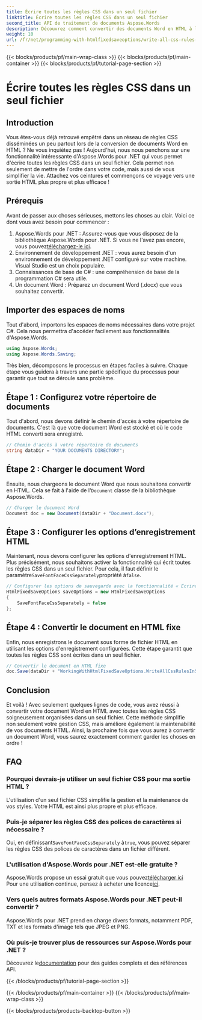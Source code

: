 ```yaml
---
title: Écrire toutes les règles CSS dans un seul fichier
linktitle: Écrire toutes les règles CSS dans un seul fichier
second_title: API de traitement de documents Aspose.Words
description: Découvrez comment convertir des documents Word en HTML à l'aide d'Aspose.Words pour .NET avec toutes les règles CSS dans un seul fichier pour un code plus propre et une maintenance plus facile.
weight: 10
url: /fr/net/programming-with-htmlfixedsaveoptions/write-all-css-rules-in-single-file/
---
```


{{< blocks/products/pf/main-wrap-class >}}
{{< blocks/products/pf/main-container >}}
{{< blocks/products/pf/tutorial-page-section >}}

# Écrire toutes les règles CSS dans un seul fichier

## Introduction

Vous êtes-vous déjà retrouvé empêtré dans un réseau de règles CSS disséminées un peu partout lors de la conversion de documents Word en HTML ? Ne vous inquiétez pas ! Aujourd'hui, nous nous penchons sur une fonctionnalité intéressante d'Aspose.Words pour .NET qui vous permet d'écrire toutes les règles CSS dans un seul fichier. Cela permet non seulement de mettre de l'ordre dans votre code, mais aussi de vous simplifier la vie. Attachez vos ceintures et commençons ce voyage vers une sortie HTML plus propre et plus efficace !

## Prérequis

Avant de passer aux choses sérieuses, mettons les choses au clair. Voici ce dont vous avez besoin pour commencer :

1.  Aspose.Words pour .NET : Assurez-vous que vous disposez de la bibliothèque Aspose.Words pour .NET. Si vous ne l'avez pas encore, vous pouvez[téléchargez-le ici](https://releases.aspose.com/words/net/).
2. Environnement de développement .NET : vous aurez besoin d'un environnement de développement .NET configuré sur votre machine. Visual Studio est un choix populaire.
3. Connaissances de base de C# : une compréhension de base de la programmation C# sera utile.
4. Un document Word : Préparez un document Word (.docx) que vous souhaitez convertir.

## Importer des espaces de noms

Tout d'abord, importons les espaces de noms nécessaires dans votre projet C#. Cela nous permettra d'accéder facilement aux fonctionnalités d'Aspose.Words.

```csharp
using Aspose.Words;
using Aspose.Words.Saving;
```

Très bien, décomposons le processus en étapes faciles à suivre. Chaque étape vous guidera à travers une partie spécifique du processus pour garantir que tout se déroule sans problème.

## Étape 1 : Configurez votre répertoire de documents

Tout d'abord, nous devons définir le chemin d'accès à votre répertoire de documents. C'est là que votre document Word est stocké et où le code HTML converti sera enregistré.

```csharp
// Chemin d'accès à votre répertoire de documents
string dataDir = "YOUR DOCUMENTS DIRECTORY";
```

## Étape 2 : Charger le document Word

 Ensuite, nous chargeons le document Word que nous souhaitons convertir en HTML. Cela se fait à l'aide de l'`Document` classe de la bibliothèque Aspose.Words.

```csharp
// Charger le document Word
Document doc = new Document(dataDir + "Document.docx");
```

## Étape 3 : Configurer les options d’enregistrement HTML

 Maintenant, nous devons configurer les options d'enregistrement HTML. Plus précisément, nous souhaitons activer la fonctionnalité qui écrit toutes les règles CSS dans un seul fichier. Pour cela, il faut définir le paramètre`SaveFontFaceCssSeparately`propriété à`false`.

```csharp
// Configurer les options de sauvegarde avec la fonctionnalité « Écrire toutes les règles CSS dans un seul fichier »
HtmlFixedSaveOptions saveOptions = new HtmlFixedSaveOptions 
{ 
    SaveFontFaceCssSeparately = false 
};
```

## Étape 4 : Convertir le document en HTML fixe

Enfin, nous enregistrons le document sous forme de fichier HTML en utilisant les options d'enregistrement configurées. Cette étape garantit que toutes les règles CSS sont écrites dans un seul fichier.

```csharp
// Convertir le document en HTML fixe
doc.Save(dataDir + "WorkingWithHtmlFixedSaveOptions.WriteAllCssRulesInSingleFile.html", saveOptions);
```

## Conclusion

Et voilà ! Avec seulement quelques lignes de code, vous avez réussi à convertir votre document Word en HTML avec toutes les règles CSS soigneusement organisées dans un seul fichier. Cette méthode simplifie non seulement votre gestion CSS, mais améliore également la maintenabilité de vos documents HTML. Ainsi, la prochaine fois que vous aurez à convertir un document Word, vous saurez exactement comment garder les choses en ordre !

## FAQ

### Pourquoi devrais-je utiliser un seul fichier CSS pour ma sortie HTML ?
L'utilisation d'un seul fichier CSS simplifie la gestion et la maintenance de vos styles. Votre HTML est ainsi plus propre et plus efficace.

### Puis-je séparer les règles CSS des polices de caractères si nécessaire ?
 Oui, en définissant`SaveFontFaceCssSeparately` à`true`, vous pouvez séparer les règles CSS des polices de caractères dans un fichier différent.

### L'utilisation d'Aspose.Words pour .NET est-elle gratuite ?
 Aspose.Words propose un essai gratuit que vous pouvez[télécharger ici](https://releases.aspose.com/) Pour une utilisation continue, pensez à acheter une licence[ici](https://purchase.aspose.com/buy).

### Vers quels autres formats Aspose.Words pour .NET peut-il convertir ?
Aspose.Words pour .NET prend en charge divers formats, notamment PDF, TXT et les formats d'image tels que JPEG et PNG.

### Où puis-je trouver plus de ressources sur Aspose.Words pour .NET ?
 Découvrez le[documentation](https://reference.aspose.com/words/net/) pour des guides complets et des références API.

{{< /blocks/products/pf/tutorial-page-section >}}

{{< /blocks/products/pf/main-container >}}
{{< /blocks/products/pf/main-wrap-class >}}

{{< blocks/products/products-backtop-button >}}

